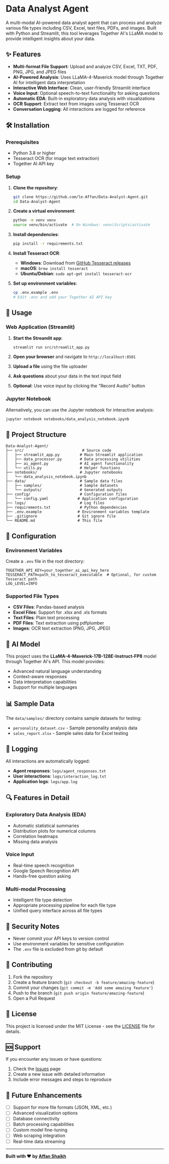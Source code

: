 # Data Analyst Agent

A multi-modal AI-powered data analyst agent that can process and analyze various file types including CSV, Excel, text files, PDFs, and images. Built with Python and Streamlit, this tool leverages Together AI's LLaMA model to provide intelligent insights about your data.

## ✨ Features

- **Multi-format File Support**: Upload and analyze CSV, Excel, TXT, PDF, PNG, JPG, and JPEG files
- **AI-Powered Analysis**: Uses LLaMA-4-Maverick model through Together AI for intelligent data interpretation
- **Interactive Web Interface**: Clean, user-friendly Streamlit interface
- **Voice Input**: Optional speech-to-text functionality for asking questions
- **Automatic EDA**: Built-in exploratory data analysis with visualizations
- **OCR Support**: Extract text from images using Tesseract OCR
- **Conversation Logging**: All interactions are logged for reference

## 🛠️ Installation

### Prerequisites

- Python 3.8 or higher
- Tesseract OCR (for image text extraction)
- Together AI API key

### Setup

1. **Clone the repository**:
   ```bash
   git clone https://github.com/le-Affan/Data-Analyst-Agent.git
   cd Data-Analyst-Agent
   ```

2. **Create a virtual environment**:
   ```bash
   python -m venv venv
   source venv/bin/activate  # On Windows: venv\Scripts\activate
   ```

3. **Install dependencies**:
   ```bash
   pip install -r requirements.txt
   ```

4. **Install Tesseract OCR**:
   - **Windows**: Download from [GitHub Tesseract releases](https://github.com/tesseract-ocr/tesseract/releases)
   - **macOS**: `brew install tesseract`
   - **Ubuntu/Debian**: `sudo apt-get install tesseract-ocr`

5. **Set up environment variables**:
   ```bash
   cp .env.example .env
   # Edit .env and add your Together AI API key
   ```

## 🚀 Usage

### Web Application (Streamlit)

1. **Start the Streamlit app**:
   ```bash
   streamlit run src/streamlit_app.py
   ```

2. **Open your browser** and navigate to `http://localhost:8501`

3. **Upload a file** using the file uploader

4. **Ask questions** about your data in the text input field

5. **Optional**: Use voice input by clicking the "Record Audio" button

### Jupyter Notebook

Alternatively, you can use the Jupyter notebook for interactive analysis:

```bash
jupyter notebook notebooks/data_analysis_notebook.ipynb
```

## 📁 Project Structure

```
Data-Analyst-Agent/
├── src/                          # Source code
│   ├── streamlit_app.py         # Main Streamlit application
│   ├── data_processor.py        # Data processing utilities
│   ├── ai_agent.py              # AI agent functionality
│   └── utils.py                 # Helper functions
├── notebooks/                   # Jupyter notebooks
│   └── data_analysis_notebook.ipynb
├── data/                        # Sample data files
│   ├── samples/                 # Sample datasets
│   └── outputs/                 # Generated outputs
├── config/                      # Configuration files
│   └── config.yaml             # Application configuration
├── logs/                        # Log files
├── requirements.txt             # Python dependencies
├── .env.example                # Environment variables template
├── .gitignore                  # Git ignore file
└── README.md                   # This file
```

## 🔧 Configuration

### Environment Variables

Create a `.env` file in the root directory:

```env
TOGETHER_API_KEY=your_together_ai_api_key_here
TESSERACT_PATH=path_to_tesseract_executable  # Optional, for custom Tesseract path
LOG_LEVEL=INFO
```

### Supported File Types

- **CSV Files**: Pandas-based analysis
- **Excel Files**: Support for .xlsx and .xls formats
- **Text Files**: Plain text processing
- **PDF Files**: Text extraction using pdfplumber
- **Images**: OCR text extraction (PNG, JPG, JPEG)

## 🤖 AI Model

This project uses the **LLaMA-4-Maverick-17B-128E-Instruct-FP8** model through Together AI's API. This model provides:

- Advanced natural language understanding
- Context-aware responses
- Data interpretation capabilities
- Support for multiple languages

## 📊 Sample Data

The `data/samples/` directory contains sample datasets for testing:

- `personality_dataset.csv` - Sample personality analysis data
- `sales_report.xlsx` - Sample sales data for Excel testing

## 📝 Logging

All interactions are automatically logged:

- **Agent responses**: `logs/agent_responses.txt`
- **User interactions**: `logs/interaction_log.txt`
- **Application logs**: `logs/app.log`

## 🔍 Features in Detail

### Exploratory Data Analysis (EDA)

- Automatic statistical summaries
- Distribution plots for numerical columns
- Correlation heatmaps
- Missing data analysis

### Voice Input

- Real-time speech recognition
- Google Speech Recognition API
- Hands-free question asking

### Multi-modal Processing

- Intelligent file type detection
- Appropriate processing pipeline for each file type
- Unified query interface across all file types

## 🚨 Security Notes

- Never commit your API keys to version control
- Use environment variables for sensitive configuration
- The `.env` file is excluded from git by default

## 🤝 Contributing

1. Fork the repository
2. Create a feature branch (`git checkout -b feature/amazing-feature`)
3. Commit your changes (`git commit -m 'Add some amazing feature'`)
4. Push to the branch (`git push origin feature/amazing-feature`)
5. Open a Pull Request

## 📄 License

This project is licensed under the MIT License - see the [LICENSE](LICENSE) file for details.

## 🆘 Support

If you encounter any issues or have questions:

1. Check the [Issues](https://github.com/le-Affan/Data-Analyst-Agent/issues) page
2. Create a new issue with detailed information
3. Include error messages and steps to reproduce

## 🔮 Future Enhancements

- [ ] Support for more file formats (JSON, XML, etc.)
- [ ] Advanced visualization options
- [ ] Database connectivity
- [ ] Batch processing capabilities
- [ ] Custom model fine-tuning
- [ ] Web scraping integration
- [ ] Real-time data streaming

---

**Built with ❤️ by [Affan Shaikh](https://github.com/le-Affan)**
